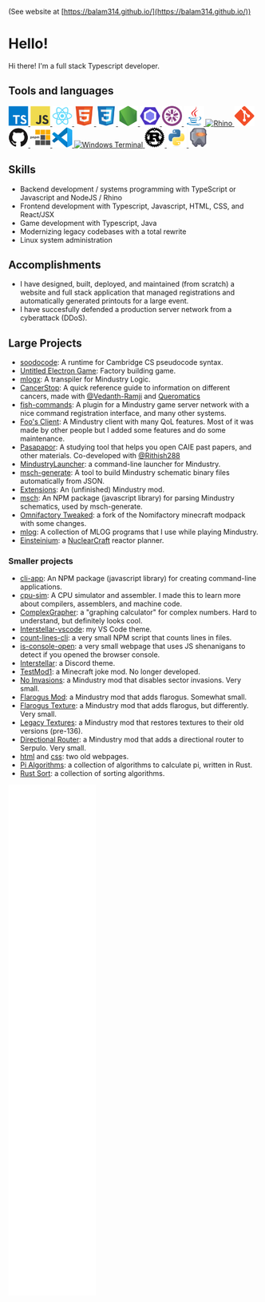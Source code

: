 (See website at [https://balam314.github.io/](https://balam314.github.io/))
# Hello!
Hi there! I'm a full stack Typescript developer.
## Tools and languages
<a href="https://typescriptlang.org/" target="_blank" rel="noreferrer"> 
  <img src="https://raw.githubusercontent.com/devicons/devicon/master/icons/typescript/typescript-original.svg" alt="TS" width="40" height="40"/>
</a>
<a href="https://developer.mozilla.org/en-US/docs/Web/javascript" target="_blank" rel="noreferrer"> 
  <img src="https://raw.githubusercontent.com/devicons/devicon/master/icons/javascript/javascript-original.svg" alt="JS" width="40" height="40"/>
</a>
<a href="https://react.dev/" target="_blank" rel="noreferrer"> 
  <img src="https://raw.githubusercontent.com/devicons/devicon/master/icons/react/react-original.svg" alt="React" width="40" height="40"/>
</a>
<a href="https://developer.mozilla.org/en-US/docs/Web/HTML" target="_blank" rel="noreferrer"> 
  <img src="https://raw.githubusercontent.com/devicons/devicon/master/icons/html5/html5-original.svg" alt="HTML5" width="40" height="40"/>
</a>
<a href="https://developer.mozilla.org/en-US/docs/Web/CSS" target="_blank" rel="noreferrer"> 
  <img src="https://raw.githubusercontent.com/devicons/devicon/master/icons/css3/css3-original.svg" alt="CSS3" width="40" height="40"/>
</a>
<a href="https://nodejs.org/" target="_blank" rel="noreferrer"> 
  <img src="https://raw.githubusercontent.com/devicons/devicon/master/icons/nodejs/nodejs-original.svg" alt="NodeJS" width="40" height="40"/>
</a>
<a href="https://eslint.org/" target="_blank" rel="noreferrer"> 
  <img src="https://raw.githubusercontent.com/devicons/devicon/master/icons/eslint/eslint-original.svg" alt="ESLint" width="40" height="40"/>
</a>
<a href="https://jasmine.github.io/" target="_blank" rel="noreferrer"> 
  <img src="https://raw.githubusercontent.com/devicons/devicon/master/icons/jasmine/jasmine-original.svg" alt="Jasmine" width="40" height="40"/>
</a>
<a href="https://www.java.com/en/" target="_blank" rel="noreferrer"> 
  <img src="https://raw.githubusercontent.com/devicons/devicon/master/icons/java/java-original.svg" alt="Java" width="40" height="40"/>
</a>
<a href="https://github.com/mozilla/rhino" target="_blank" rel="noreferrer"> 
  <img src="https://upload.wikimedia.org/wikipedia/commons/4/4f/Rhino_%28234581759%29.jpeg" alt="Rhino" width="40" height="40"/>
</a>
<a href="https://git-scm.com/" target="_blank" rel="noreferrer"> 
  <img src="https://raw.githubusercontent.com/devicons/devicon/master/icons/git/git-original.svg" alt="Git" width="40" height="40"/> 
</a>
<a href="https://github.com/" target="_blank" rel="noreferrer"> 
  <img src="https://raw.githubusercontent.com/devicons/devicon/master/icons/github/github-original.svg" alt="GitHub" width="40" height="40"/> 
</a>
<a href="https://pnpm.io/" target="_blank" rel="noreferrer"> 
  <img src="https://raw.githubusercontent.com/devicons/devicon/master/icons/pnpm/pnpm-original-wordmark.svg" alt="PNPM" width="40" height="40"/> 
</a>
<a href="https://code.visualstudio.com/" target="_blank" rel="noreferrer"> 
  <img src="https://raw.githubusercontent.com/devicons/devicon/master/icons/vscode/vscode-original.svg" alt="VSCode" width="40" height="40"/> 
</a>
<a href="https://github.com/microsoft/terminal" target="_blank" rel="noreferrer"> 
  <img src="https://raw.githubusercontent.com/microsoft/terminal/main/res/terminal/Terminal.svg" alt="Windows Terminal" width="40" height="40"/> 
</a>
<a href="https://www.rust-lang.org/" target="_blank" rel="noreferrer"> 
  <img src="https://raw.githubusercontent.com/devicons/devicon/master/icons/rust/rust-original.svg" alt="Rust" width="40" height="40"/> 
</a>
<a href="https://www.python.org/" target="_blank" rel="noreferrer"> 
  <img src="https://raw.githubusercontent.com/devicons/devicon/master/icons/python/python-original.svg" alt="Python.org" width="40" height="40"/> 
</a>
<a href="https://balam314.github.io/flarogus.html" target="_blank" rel="noreferrer"> 
  <img src="https://raw.githubusercontent.com/BalaM314/flarogus-texture/master/sprites-override/units/flare.png" alt="Flarogus?" width="40" height="40"/> 
</a>

## Skills
* Backend development / systems programming with TypeScript or Javascript and NodeJS / Rhino
* Frontend development with Typescript, Javascript, HTML, CSS, and React/JSX
* Game development with Typescript, Java
* Modernizing legacy codebases with a total rewrite
* Linux system administration

## Accomplishments

* I have designed, built, deployed, and maintained (from scratch) a website and full stack application that managed registrations and automatically generated printouts for a large event.
* I have succesfully defended a production server network from a cyberattack (DDoS).

## Large Projects
* [soodocode](https://balam314.github.io/soodocode/): A runtime for Cambridge CS pseudocode syntax.
* [Untitled Electron Game](https://balam314.github.io/Untitled-Electron-Game/): Factory building game.
* [mlogx](https://github.com/BalaM314/mlogx): A transpiler for Mindustry Logic.
* [CancerStop](https://cancerstop.dev/?ref=gh): A quick reference guide to information on different cancers, made with [@Vedanth-Ramji](https://github.com/Vedanth-Ramji) and [Queromatics](https://www.queromatics.org/)
* [fish-commands](https://github.com/BalaM314/fish-commands): A plugin for a Mindustry game server network with a nice command registration interface, and many other systems.
* [Foo's Client](https://github.com/mindustry-antigrief/mindustry-client): A Mindustry client with many QoL features. Most of it was made by other people but I added some features and do some maintenance.
* [Pasapapor](https://balam314.github.io/pasapapor/): A studying tool that helps you open CAIE past papers, and other materials. Co-developed with [@Rithish288](https://github.com/Rithish288)
* [MindustryLauncher](https://github.com/BalaM314/MindustryLauncher): a command-line launcher for Mindustry.
* [msch-generate](https://github.com/BalaM314/msch-generate): A tool to build Mindustry schematic binary files automatically from JSON.
* [Extensions](https://github.com/BalaM314/extensions): An (unfinished) Mindustry mod.
* [msch](https://github.com/BalaM314/msch): An NPM package (javascript library) for parsing Mindustry schematics, used by msch-generate.
* [Omnifactory Tweaked](https://github.com/BalaM314/Omnifactory-Tweaked): a fork of the Nomifactory minecraft modpack with some changes.
* [mlog](https://github.com/BalaM314/mlog): A collection of MLOG programs that I use while playing Mindustry.
* [Einsteinium](https://github.com/BalaM314/Einsteinium): a [NuclearCraft](https://modrinth.com/mod/nuclearcraft) reactor planner.
### Smaller projects
* [cli-app](https://github.com/BalaM314/cli-app): An NPM package (javascript library) for creating command-line applications.
* [cpu-sim](https://balam314.github.io/cpu-sim/): A CPU simulator and assembler. I made this to learn more about compilers, assemblers, and machine code.
* [ComplexGrapher](https://balam314.github.io/ComplexGrapher/ComplexGrapher.html): a "graphing calculator" for complex numbers. Hard to understand, but definitely looks cool.
* [Interstellar-vscode](https://github.com/BalaM314/interstellar-vscode): my VS Code theme.
* [count-lines-cli](https://github.com/BalaM314/count-lines-cli): a very small NPM script that counts lines in files.
* [is-console-open](https://github.com/BalaM314/is-console-open): a very small webpage that uses JS shenanigans to detect if you opened the browser console.
* [Interstellar](https://github.com/BalaM314/Interstellar): a Discord theme.
* [TestMod1](https://github.com/BalaM314/TestMod1): a Minecraft joke mod. No longer developed.
* [No Invasions](https://github.com/BalaM314/no-invasions): a Mindustry mod that disables sector invasions. Very small.
* [Flarogus Mod](https://github.com/BalaM314/flarogus-mod): a Mindustry mod that adds flarogus. Somewhat small.
* [Flarogus Texture](https://github.com/BalaM314/flarogus-texture): a Mindustry mod that adds flarogus, but differently. Very small.
* [Legacy Textures](https://github.com/BalaM314/legacy-textures): a Mindustry mod that restores textures to their old versions (pre-136).
* [Directional Router](https://github.com/BalaM314/directional-router-mod): a Mindustry mod that adds a directional router to Serpulo. Very small.
* [html](https://balam314.github.io/html.html) and [css](https://balam314.github.io/css.html): two old webpages.
* [Pi Algorithms](https://github.com/BalaM314/directional-router-mod): a collection of algorithms to calculate pi, written in Rust.
* [Rust Sort](https://github.com/BalaM314/rust-sort/): a collection of sorting algorithms.

![metrics](github-metrics.svg)
